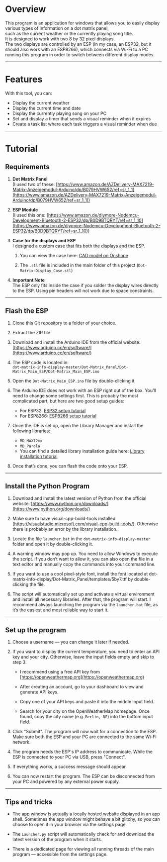 # Overview  
  
This program is an application for windows that allows you to easily display various types of information on a dot matrix panel,   
such as the current weather or the currently playing song title.  
It is designed to work with two 8 by 32 pixel displays.   
The two displays are controlled by an ESP (in my case, an ESP32, but it should also work with an ESP8266), which connects via Wi-Fi   to a PC running this program in order to switch between different display modes.  

---
# Features  
With this tool, you can:  
- Display the current weather  
- Display the current time and date  
- Display the currently playing song on your PC  
- Set and display a timer that sends a visual reminder when it expires  
- Create a task list where each task triggers a visual reminder when due  
  
---  
  
# Tutorial  
  
## Requirements  
1. **Dot Matrix Panel**  
    (I used two of these: [https://www.amazon.de/AZDelivery-MAX7219-Matrix-Anzeigemodul-Arduino/dp/B079HVW652/ref=sr_1_1](https://www.amazon.de/AZDelivery-MAX7219-Matrix-Anzeigemodul-Arduino/dp/B079HVW652/ref=sr_1_1))
    
2. **ESP Module**  
    (I used this one: [https://www.amazon.de/diymore-Nodemcu-Development-Bluetooth-2-ESP32/dp/B0D9BTQRYT/ref=sr_1_10](https://www.amazon.de/diymore-Nodemcu-Development-Bluetooth-2-ESP32/dp/B0D9BTQRYT/ref=sr_1_10))
    
3. **Case for the displays and ESP**  
    I designed a custom case that fits both the displays and the ESP.
    
    1. You can view the case here: [CAD model on Onshape](https://cad.onshape.com/documents/d29c9376a775a0af4be5ebed/w/a185d0d36c678531ea7d5ad4/e/14183a4fe48a4bc153d143a9?renderMode=0&uiState=685e853326e607746c0e7225)
        
    2. The `.stl` file is included in the main folder of this project (`Dot-Matrix-Display_Case.stl`)
        
4. **Important Note**  
    The ESP only fits inside the case if you solder the display wires directly to the ESP. Using pin headers will not work due to space constraints.
  
---  
## Flash the ESP

1. Clone this Git repository to a folder of your choice.
    
2. Extract the ZIP file.
    
3. Download and install the Arduino IDE from the official website: [https://www.arduino.cc/en/software/](https://www.arduino.cc/en/software/)
    
4. The ESP code is located in:  
    `dot-matrix-info-display-master/Dot-Matrix_Panel/Dot-Matrix_Main_ESP/Dot-Matrix_Main_ESP.ino`
    
5. Open the `Dot-Matrix_Main_ESP.ino` file by double-clicking it.
    
6. The Arduino IDE does not work with an ESP right out of the box. You’ll need to change some settings first. This is probably the most complicated part, but here are two good setup guides:
    - For ESP32: [ESP32 setup tutorial](https://randomnerdtutorials.com/installing-the-esp32-board-in-arduino-ide-windows-instructions/)
    - For ESP8266: [ESP8266 setup tutorial](https://randomnerdtutorials.com/how-to-install-esp8266-board-arduino-ide/)
        
7. Once the IDE is set up, open the Library Manager and install the following libraries:
    - `MD_MAX72xx`
    - `MD_Parola`  
    - You can find a detailed library installation guide here:  [Library installation tutorial](https://docs.arduino.cc/software/ide-v2/tutorials/ide-v2-installing-a-library/)
         
8. Once that’s done, you can flash the code onto your ESP.
  
---  
## Install the Python Program

1. Download and install the latest version of Python from the official website: [https://www.python.org/downloads/](https://www.python.org/downloads/)
2. Make sure to have visual-cpp-build-tools installed (https://visualstudio.microsoft.com/visual-cpp-build-tools/). Otherwise there is probably an error by the library installation.
    
2.  Locate the file `launcher.bat` in the `dot-matrix-info-display-master` folder and open it by double-clicking it.
    
3. A warning window may pop up. You need to allow Windows to execute the script. If you don’t want to allow it, you can also open the file in a text editor and manually copy the commands into your command line.
4. If you want to use a cool pixel-style font, install the font located at dot-matrix-info-display/Dot-Matrix_Panel/templates/5by7.ttf by double-clicking the file.
5. The script will automatically set up and activate a virtual environment and install all necessary libraries. After that, the program will start. I recommend always launching the program via the `launcher.bat` file, as it’s the easiest and most reliable way to start it.
  
---  
## Set up the program  

1. Choose a username — you can change it later if needed.
    
2. If you want to display the current temperature, you need to enter an API key and your city. Otherwise, leave the input fields empty and skip to step 3.
    
    - I recommend using a free API key from [https://openweathermap.org](https://openweathermap.org)
        
    - After creating an account, go to your dashboard to view and generate API keys.
        
    - Copy one of your API keys and paste it into the middle input field.
        
    - Search for your city on the OpenWeatherMap homepage. Once found, copy the city name (e.g. `Berlin, DE`) into the bottom input field.
        
3.  Click "Submit". The program will now wait for a connection to the ESP. Make sure both the ESP and your PC are connected to the same Wi-Fi network.
    
4. The program needs the ESP's IP address to communicate. While the ESP is connected to your PC via USB, press "Connect".
    
5.  If everything works, a success message should appear.
    
6.  You can now restart the program. The ESP can be disconnected from your PC and powered by any external power supply.
  
---  
## Tips and tricks  
- The app window is actually a locally hosted website displayed in an app shell. Sometimes the app window might behave a bit glitchy, so you can choose to open it in your browser via the settings page.
    
- The `Launcher.py` script will automatically check for and download the latest version of the program when it starts.
    
- There is a dedicated page for viewing all running threads of the main program — accessible from the settings page.